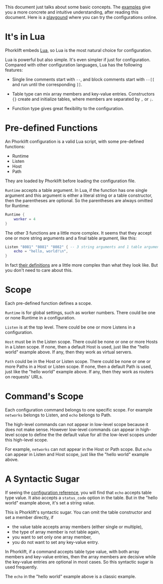 This document just talks about some basic concepts.
The [examples](../example/) give you a more concrete and intuitive understanding,
after reading this document.
Here is a [playgound](https://play.phorklift.org) where you can try the
configurations online.


# It's in Lua

Phorklift embeds [Lua](https://lua.org), so Lua is the most natural choice
for configuration.

Lua is powerful but also simple. It's even simpler if just for configuration.
Compared with other configuration languages, Lua has the following features:

- Single line comments start with `--`, and block comments start with `--[[`
  and run until the corresponding `]]`.

- Table type can mix array members and key-value entries. Constructors `{}`
  create and initialize tables, where members are separated by `,` or `;`.

- Function type gives great flexibility to the configuration.


# Pre-defined Functions

An Phorklift configuration is a valid Lua script, with some pre-defined functions:

- Runtime
- Listen
- Host
- Path

They are loaded by Phorklift before loading the configuration file.

`Runtime` accepts a table argument.
In Lua, if the function has one single argument and this argument is either
a literal string or a table constructor, then the parentheses are optional.
So the parentheses are always omitted for Runtime:

  ```lua
  Runtime {
      worker = 4
  }
  ```

The other 3 functions are a little more complex. It seems that they accept
one or more string arguments and a final table argument, like this:

  ```lua
  Listen "8081" "8081" "8082" { -- 3 string arguments and 1 table argument
      echo = "hello, world!\n",
  }
  ```

In fact [their definitions](../src/phl_conf_predefs.lua) are a little more
complex than what they look like. But you don't need to care about this.


# Scope

Each pre-defined function defines a scope.

`Runtime` is for global settings, such as worker numbers. There could be one
or none Runtime in a configuration.

`Listen` is at the top level. There could be one or more Listens
in a configuration.

`Host` must be in the Listen scope. There could be none or one or more Hosts in
a Listen scope. If none, then a default Host is used, just like the
"hello world" example above. If any, then they work as virtual servers.

`Path` could be in the Host or Listen scope. There could be none or one or more
Paths in a Host or Listen scope. If none, then a default Path is used, just like the
"hello world" example above. If any, then they work as routers on requests' URLs.


# Command's Scope

Each configuration command belongs to one specific scope. For example `networks`
belongs to Listen, and `echo` belongs to Path.

The high-level commands can not appear in low-level scope because it does
not make sense.
However low-level commands can appear in high-level scope to define the
the default value for all the low-level scopes under this high-level scope.

For example, `networks` can not appear in the Host or Path scope.
But `echo` can appear in Listen and Host scope, just like the "hello world"
example above.


# A Syntactic Sugar

If seeing the [configuration reference](4.conf_reference.md), you will find
that `echo` accepts table type value. It also accepts a `status_code`
option in the table. But in the "hello world" example above, it's set a string
value.

This is Phorklift's syntactic sugar. You can omit the table constructor and set a
member directly, if

- the value table accepts array members (either single or multiple),
- the type of array member is not table again,
- you want to set only one array member,
- you do not want to set any key-value entry.

In Phorklift, if a command accepts table type value, with both array members and
key-value entries, then the array members are decisive while the
key-value entries are optional in most cases. So this syntactic sugar is
used frequently.

The `echo` in the "hello world" example above is a classic example.
